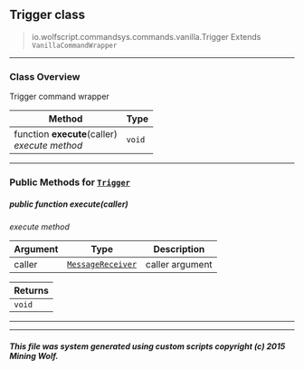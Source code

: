 ## Trigger __class__

>io.wolfscript.commandsys.commands.vanilla.Trigger
>Extends `VanillaCommandWrapper`

---

### Class Overview

Trigger command wrapper

Method | Type   
--- | :--- 
 function __execute__(caller) <br> _execute method_ | `void`



---


### Public Methods for [`Trigger`](Trigger.md)

##### <a id='execute'></a>public  function __execute__(caller)

_execute method_

Argument | Type | Description  
--- | --- | --- 
caller | [`MessageReceiver`](../../../chat/MessageReceiver.md) | caller argument

Returns | 
--- | 
`void` |


---
---


##### This file was system generated using custom scripts copyright (c) 2015 Mining Wolf.
	

